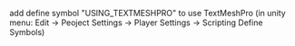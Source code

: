 add define symbol "USING_TEXTMESHPRO" to use TextMeshPro
(in unity menu: Edit -> Peoject Settings -> Player Settings -> Scripting Define Symbols)